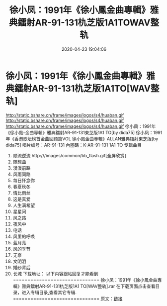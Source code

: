 ﻿---
title: 徐小凤：1991年《徐小鳳金曲專輯》雅典鐳射AR-91-131朹芝版1A1TOWAV整轨
date: 2020-04-23 19:04:06
categories: WAV车载音乐、镜像
tags: 华语中文
---
# 徐小凤：1991年《徐小鳳金曲專輯》雅典鐳射AR-91-131朹芝版1A1TO[WAV整轨]

http://static.bshare.cn/frame/images/logos/s4/huaban.gif
http://static.bshare.cn/frame/images/logos/s4/huaban.gif
http://static.bshare.cn/frame/images/logos/s4/huaban.gif
徐小凤：1991年《徐小鳳-金曲專輯》雅典鐳射AR-91-131東芝版1A1 TO[by dida75]
徐小凤：1991年《香港歌坛榜首金曲回顾篇VOL 徐小鳳金曲專輯》ALLAN雅典镭射東芝版[by dida75]
唱片编号：AR-91-131
內圈碼：K-AR-91-131 1A1 TO
专辑曲目
01. 顺流逆流
http:///images/common/bb_flash.gif[全屏欣赏]
02. 随想曲
03. 漫漫前路
04. 风雨同路
05. 每日怀念你
06. 春夏秋冬
07. 情比雨丝
08. 这是真爱
09. 人生满希望
10. 星星问
11. 风之路
12. 夜风中
13. 电话
14. 风里的呼唤
15. 蓝月亮
16. 风的季节
17. 无奈
18. 文明泪
19. 婚纱背后
20. 长城
下载地址：
以下内容跟帖回复才能看到
==============================
徐小凤：1991年《徐小鳳金曲專輯》雅典鐳射AR-91-131朹芝版1A1
TO[WAV整轨].rar
在下载页面点击查看目录，进入专辑目录,查看其它专辑.
==============================
原文：[链接](https://blog.sina.com.cn/s/blog_1647c7e7601030lli.html)